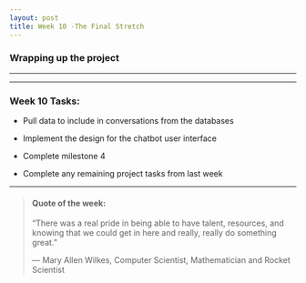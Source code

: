 ```yaml
---
layout: post
title: Week 10 -The Final Stretch
---
```


### Wrapping up the project

----


----

### Week 10 Tasks:

- Pull data to include in conversations from the databases

- Implement the design for the chatbot user interface

- Complete milestone 4

- Complete any remaining project tasks from last week 

----

> #### Quote of the week:
> “There was a real pride in being able to have talent, resources, and knowing that we could get in here and really, really do something great.”
>
> — Mary Allen Wilkes, Computer Scientist, Mathematician and Rocket Scientist



